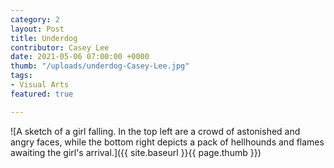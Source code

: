 ```yaml
---
category: 2
layout: Post
title: Underdog
contributor: Casey Lee
date: 2021-05-06 07:00:00 +0000
thumb: "/uploads/underdog-Casey-Lee.jpg"
tags: 
- Visual Arts
featured: true

---
```

![A sketch of a girl falling. In the top left are a crowd of astonished and angry faces, while the bottom right depicts a pack of hellhounds and flames awaiting the girl's arrival.]({{ site.baseurl }}{{ page.thumb }})